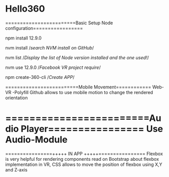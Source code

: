 # Hello360
========================Basic Setup Node configuration=================

npm install 12.9.0

nvm install /*search NVM install on GitHub*/

nvm list /*Display the list of Node version installed and the one used!*/

nvm use 12.9.0 /*Facebook VR project require*/

npm create-360-cli /*Create APP*/

=========================Mobile Movement============
Web-VR -Polyfill Github allows to use mobile motion to change the rendered orientation 

========================Audio Player================
Use Audio-Module
====================================================

================+++++  IN APP  +++++================
Flexbox is very helpful for rendering components read on Bootstrap about flexbox implementation in VR, 
CSS allows to move the position of flexbox using X,Y and Z-axis



